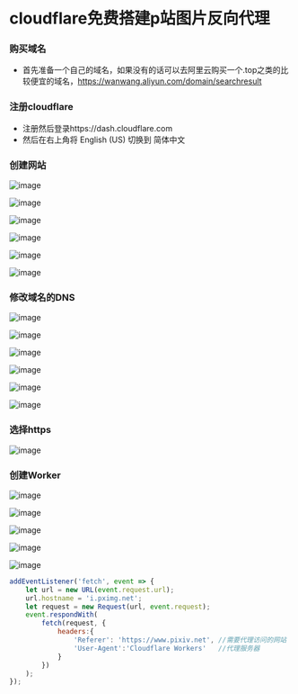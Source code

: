 # cloudflare免费搭建p站图片反向代理

### 购买域名
* 首先准备一个自己的域名，如果没有的话可以去阿里云购买一个.top之类的比较便宜的域名，https://wanwang.aliyun.com/domain/searchresult

### 注册cloudflare
* 注册然后登录https://dash.cloudflare.com
* 然后在右上角将 English (US) 切换到 简体中文

### 创建网站
![image](https://user-images.githubusercontent.com/89188316/196925024-36ae2507-d93e-4b41-b866-4d488f8562f2.png)

![image](https://user-images.githubusercontent.com/89188316/196925319-d8444f63-4366-42d4-b4ff-fc8596241b27.png)

![image](https://user-images.githubusercontent.com/89188316/196925535-e16a82cb-3434-4483-b693-068754b3115b.png)

![image](https://user-images.githubusercontent.com/89188316/196927461-08de7d53-5457-468c-9434-9f36fb238529.png)

![image](https://user-images.githubusercontent.com/89188316/196928234-9e264520-2098-4103-acbb-290f711c5f61.png)

![image](https://user-images.githubusercontent.com/89188316/196928397-6f60081a-1c39-42b0-8e4b-5e093e05fa5d.png)

### 修改域名的DNS
![image](https://user-images.githubusercontent.com/89188316/196930014-ef283178-13a9-409c-9376-6ba8cd537c03.png)

![image](https://user-images.githubusercontent.com/89188316/196930240-3f826c25-e093-4640-ad7c-11557ad5f84a.png)

![image](https://user-images.githubusercontent.com/89188316/196931439-52751076-74ff-47b0-ac3d-6795482850c0.png)

![image](https://user-images.githubusercontent.com/89188316/196931830-7c576758-120d-4fe5-bfda-20107d988f0e.png)

![image](https://user-images.githubusercontent.com/89188316/196932086-ecaa0e50-a510-4a37-b164-b3fdfeb00152.png)

![image](https://user-images.githubusercontent.com/89188316/196932566-e0b31824-fa37-444c-87bc-f31ef565667f.png)

### 选择https
![image](https://user-images.githubusercontent.com/89188316/196932907-4e8d0fa2-923c-4eef-8d65-7d88966c2104.png)

### 创建Worker
![image](https://user-images.githubusercontent.com/89188316/197002724-b6e47bab-7419-4504-bcee-e5f258503e4e.png)

![image](https://user-images.githubusercontent.com/89188316/197003418-4a1decc3-cf8b-48c6-8263-3303753b7d46.png)

![image](https://user-images.githubusercontent.com/89188316/197003827-80f401c7-18ee-40c7-858c-2dd232828745.png)

![image](https://user-images.githubusercontent.com/89188316/197004127-33500081-c969-4461-9df0-39c700cda81f.png)

![image](https://user-images.githubusercontent.com/89188316/197004638-bdf7b4fa-41f1-4b6d-ba02-8a758accd4ad.png)

```js
addEventListener('fetch', event => {
    let url = new URL(event.request.url);
    url.hostname = 'i.pximg.net';   
    let request = new Request(url, event.request);
    event.respondWith(
        fetch(request, {
            headers:{
                'Referer': 'https://www.pixiv.net', //需要代理访问的网站
                'User-Agent':'Cloudflare Workers'   //代理服务器
            }
        })
    );
});
```








